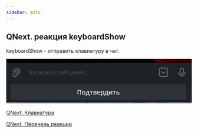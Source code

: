 ```yaml
---
sidebar: auto
---
```


## QNext. реакция keyboardShow

keyboardShow - отправить клавиатуру в чат.

![](./1.png)





[QNext. Клавиатура](/docs-test/ph/QNext-admin-keyboard-about-05-08)

[QNext. Перечень реакции](/docs-test/ph/QNext-admin-reaction-about-05-01)